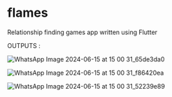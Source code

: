 # flames
Relationship finding games app written using Flutter

OUTPUTS :

![WhatsApp Image 2024-06-15 at 15 00 31_65de3da0](https://github.com/Praveenkumar344/flames/assets/90972479/9113e12d-d4e8-48da-b5ca-9cbe364a8e0c)

![WhatsApp Image 2024-06-15 at 15 00 31_f86420ea](https://github.com/Praveenkumar344/flames/assets/90972479/380b3aa2-c02c-49b0-a240-a8b29e255052)

![WhatsApp Image 2024-06-15 at 15 00 31_52239e89](https://github.com/Praveenkumar344/flames/assets/90972479/b6767693-4530-4756-9ac2-d351e3381995)
